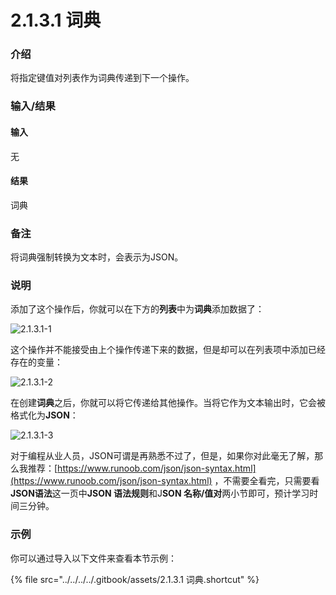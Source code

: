 # 2.1.3.1 词典

### 介绍

将指定键值对列表作为词典传递到下一个操作。

### 输入/结果

#### 输入

无

#### 结果

词典

### 备注

将词典强制转换为文本时，会表示为JSON。

### 说明

添加了这个操作后，你就可以在下方的**列表**中为**词典**添加数据了：

![2.1.3.1-1](../../../../.gitbook/assets/2.1.3.1-1.jpg)

这个操作并不能接受由上个操作传递下来的数据，但是却可以在列表项中添加已经存在的变量：

![2.1.3.1-2](../../../../.gitbook/assets/2.1.3.1-2.jpg)

在创建**词典**之后，你就可以将它传递给其他操作。当将它作为文本输出时，它会被格式化为**JSON**：

![2.1.3.1-3](../../../../.gitbook/assets/2.1.3.1-3.gif)

对于编程从业人员，JSON可谓是再熟悉不过了，但是，如果你对此毫无了解，那么我推荐：[https://www.runoob.com/json/json-syntax.html](https://www.runoob.com/json/json-syntax.html) ，不需要全看完，只需要看**JSON语法**这一页中**JSON 语法规则**和J**SON 名称/值对**两小节即可，预计学习时间三分钟。

### 示例

你可以通过导入以下文件来查看本节示例：

{% file src="../../../../.gitbook/assets/2.1.3.1 词典.shortcut" %}
